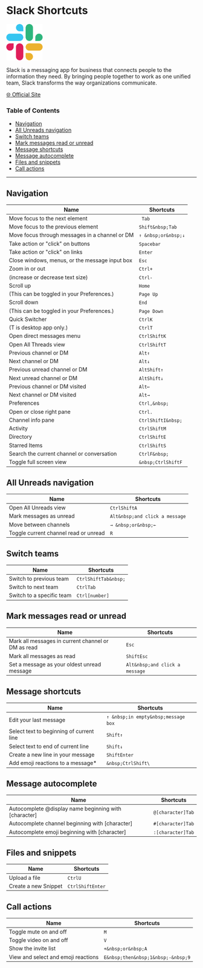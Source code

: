 # Slack Shortcuts

<img src="../assets/slack-icon.svg" alt="Slack" height="96" />

Slack is a messaging app for business that connects people to the information they need. By bringing people together to work as one unified team, Slack transforms the way organizations communicate. 

[🌐 Official Site](https://slack.com/)

### Table of Contents

- [Navigation](#navigation)
- [All Unreads navigation](#all-unreads-navigation)
- [Switch teams](#switch-teams)
- [Mark messages read or unread](#mark-messages-read-or-unread)
- [Message shortcuts](#message-shortcuts)
- [Message autocomplete](#message-autocomplete)
- [Files and snippets](#files-and-snippets)
- [Call actions](#call-actions)

---

## Navigation

| Name                                           | Shortcuts                  |
|------------------------------------------------|----------------------------|
| Move focus to the next element                 | ` Tab`                     |
| Move focus to the previous element             | `Shift&nbsp;Tab`           |
| Move focus through messages in a channel or DM | `↑ &nbsp;or&nbsp;↓`        |
| Take action or "click" on buttons              | `Spacebar`                 |
| Take action or "click" on links                | `Enter`                    |
| Close windows, menus, or the message input box | `Esc `                     |
| Zoom in or out                                 | `Ctrl+`                    |
| (increase or decrease&nbsp;text size)          | `Ctrl-`                    |
| Scroll up                                      | `Home`                     |
| (This can be toggled in your Preferences.)     | `Page Up`                  |
| Scroll down                                    | `End `                     |
| (This can be toggled in your Preferences.)     | `Page Down`                |
| Quick Switcher                                 | `CtrlK`                    |
| (T is desktop app only.)                       | `CtrlT`                    |
| Open direct messages menu                      | `CtrlShiftK `              |
| Open All Threads view                          | `CtrlShiftT `              |
| Previous channel or&nbsp;DM                    | `Alt↑`                     |
| Next channel or&nbsp;DM                        | `Alt↓`                     |
| Previous unread channel or&nbsp;DM             | `AltShift↑`                |
| Next&nbsp;unread channel or DM                 | `AltShift↓`                |
| Previous channel or DM visited                 | `Alt←`                     |
| Next channel or DM visited                     | `Alt→`                     |
| Preferences                                    | `Ctrl,&nbsp;`              |
| Open or close right pane                       | `Ctrl.`                    |
| Channel info pane                              | `CtrlShiftI&nbsp;`         |
| Activity                                       | `CtrlShiftM `              |
| Directory                                      | `CtrlShiftE `              |
| Starred Items                                  | `CtrlShiftS`               |
| Search the current channel or conversation     | `CtrlF&nbsp;`              |
| Toggle full screen view                        | `&nbsp;CtrlShiftF`         |

## All Unreads navigation

| Name                                  | Shortcuts                      |
|---------------------------------------|--------------------------------|
| Open All Unreads view                 | `CtrlShiftA`                   |
| Mark messages as unread               | `Alt&nbsp;and click a message` |
| Move between channels                 | `→ &nbsp;or&nbsp;←`            |
| Toggle current channel read or unread | `R`                            |

## Switch teams

| Name                      | Shortcuts            |
|---------------------------|----------------------|
| Switch to previous team   | `CtrlShiftTab&nbsp;` |
| Switch to next team       | `CtrlTab`            |
| Switch to a specific team | `Ctrl[number]`       |

## Mark messages read or unread

| Name                                                    | Shortcuts                      |
|---------------------------------------------------------|--------------------------------|
| Mark all messages in current channel or DM&nbsp;as read | `Esc`                          |
| Mark all messages&nbsp;as read                          | `ShiftEsc`                     |
| Set a&nbsp;message as your oldest unread message        | `Alt&nbsp;and click a message` |

## Message shortcuts

| Name                                          | Shortcuts                           |
|-----------------------------------------------|-------------------------------------|
| Edit&nbsp;your last message                   | `↑ &nbsp;in empty&nbsp;message box` |
| Select&nbsp;text to beginning of current line | `Shift↑`                            |
| Select text to end of current line            | `Shift↓`                            |
| Create a new line in your message             | `ShiftEnter`                        |
| Add emoji reactions to a message*             | `&nbsp;CtrlShift\`                  |

## Message autocomplete

| Name                                                       | Shortcuts         |
|------------------------------------------------------------|-------------------|
| Autocomplete&nbsp;@display name beginning with [character] | `@[character]Tab` |
| Autocomplete&nbsp;channel beginning with [character]       | `#[character]Tab` |
| Autocomplete&nbsp;emoji beginning with [character]         | `:[character]Tab` |

## Files and snippets

| Name                 | Shortcuts        |
|----------------------|------------------|
| Upload a file        | `CtrlU`          |
| Create a new Snippet | `CtrlShiftEnter` |

## Call actions

| Name                                | Shortcuts                          |
|-------------------------------------|------------------------------------|
| Toggle mute on and off              | `M`                                |
| Toggle video on and off             | `V`                                |
| Show the invite list                | `+&nbsp;or&nbsp;A`                 |
| View and select and emoji reactions | `E&nbsp;then&nbsp;1&nbsp;-&nbsp;9` |





